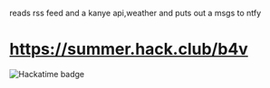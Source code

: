 reads rss feed and a kanye api,weather and puts out a msgs to ntfy
 # https://summer.hack.club/b4v

![Hackatime badge](https://hackatime-badge.hackclub.com/U0938MZG8Q6/school)

